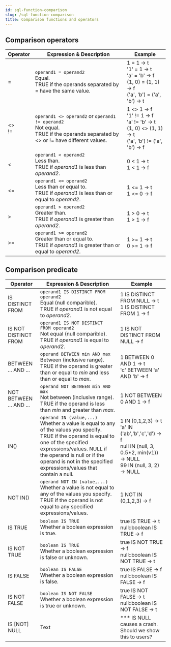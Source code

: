 ```yaml
---
id: sql-function-comparison
slug: /sql-function-comparison
title: Comparison functions and operators
---
```




## Comparison operators

| Operator | Expression & Description | Example |
| ----------- | ----------- | ----------- |
| = | `operand1 = operand2` <br /> Equal. <br /> TRUE if the operands separated by = have the same value. | 1 = 1 → t <br /> '1' = 1 → t <br /> 'a' = 'b' → f <br /> (1, 0) = (1, 1) → f <br /> ('a', 'b') = ('a', 'b') → t |
| &lt;&gt; <br/> != | `operand1 <> operand2` or `operand1 != operand2` <br /> Not equal. <br /> TRUE if the operands separated by &lt;&gt; or != have different values. | 1 &lt;&gt; 1 → f <br /> '1' != 1 → f <br /> 'a' != 'b' → t <br /> (1, 0) &lt;&gt; (1, 1) → t <br /> ('a', 'b') != ('a', 'b') → f|
| &lt; | `operand1 < operand2` <br /> Less than. <br /> TRUE if *operand1* is less than *operand2*. | 0 &lt; 1 → t <br /> 1 &lt; 1 → f|
| &lt;= | `operand1 <= operand2` <br /> Less than or equal to. <br /> TRUE if *operand1* is less than or equal to *operand2*. | 1 &lt;= 1 → t <br /> 1 &lt;= 0 → f |
| &gt; | `operand1 > operand2` <br /> Greater than. <br /> TRUE if *operand1* is greater than *operand2*. | 1 &gt; 0 → t <br /> 1 &gt; 1 → f |
| &gt;= | `operand1 >= operand2` <br /> Greater than or equal to. <br /> TRUE if *operand1* is greater than or equal to *operand2*. | 1 &gt;= 1 → t <br /> 0 &gt;= 1 → f |



## Comparison predicate

| Operator | Expression & Description | Example |
| ----------- | ----------- | ----------- |
| IS DISTINCT FROM | `operand1 IS DISTINCT FROM operand2` <br /> Equal (null comparible). <br /> TRUE if *operand1* is not equal to *operand2*. | 1 IS DISTINCT FROM NULL → t <br /> 1 IS DISTINCT FROM 1 → f  |
| IS NOT DISTINCT FROM | `operand1 IS NOT DISTINCT FROM operand2` <br />Not equal (null comparible). <br />  TRUE if *operand1* is equal to *operand2*. | 1 IS NOT DISTINCT FROM NULL → f <br /> |
| BETWEEN ... AND ... | `operand BETWEEN min AND max` <br /> Between (inclusive range). <br /> TRUE if the operand is greater than or equal to *min* and less than or equal to *max*. | 1 BETWEEN 0 AND 1 → t <br /> 'c' BETWEEN 'a' AND 'b' → f |
| NOT BETWEEN ... AND ... | `operand NOT BETWEEN min AND max` <br /> Not between (inclusive range). <br /> TRUE if the operand is less than *min* and greater than *max*. | 1 NOT BETWEEN 0 AND 1 → f |
| IN() | `operand IN (value,...)` <br /> Whether a value is equal to any of the values you specify. <br /> TRUE if the operand is equal to one of the specified expressions/values. NULL if the operand is null or if the operand is not in the specified expressions/values that contain a null. | 1 IN (0,1,2,3) → t <br /> 'a' IN ('ab','b','c','d') → f <br /> null IN (null, 3, 0.5*2, min(v1)) → NULL <br /> 99 IN (null, 3, 2) → NULL |
| NOT IN() | `operand NOT IN (value,...)` <br /> Whether a value is not equal to any of the values you specify. <br /> TRUE if the operand is not equal to any specified expressions/values. | 1 NOT IN (0,1,2,3) → f |
| IS TRUE | `boolean IS TRUE` <br /> Whether a boolean expression is true. <br /> | true IS TRUE → t <br /> null::boolean IS TRUE → f |
| IS NOT TRUE | `boolean IS TRUE` <br /> Whether a boolean expression is false or unknown. <br /> | true IS NOT TRUE → f <br /> null::boolean IS NOT TRUE → t |
| IS FALSE | `boolean IS FALSE` <br /> Whether a boolean expression is false. <br /> | true IS FALSE → f <br /> null::boolean IS FALSE → f |
| IS NOT FALSE | `boolean IS NOT FALSE` <br /> Whether a boolean expression is true or unknown. <br /> | true IS NOT FALSE → t <br /> null::boolean IS NOT FALSE → t |
| IS [NOT] NULL | Text | *** IS NULL causes a crash. Should we show this to users?  |
